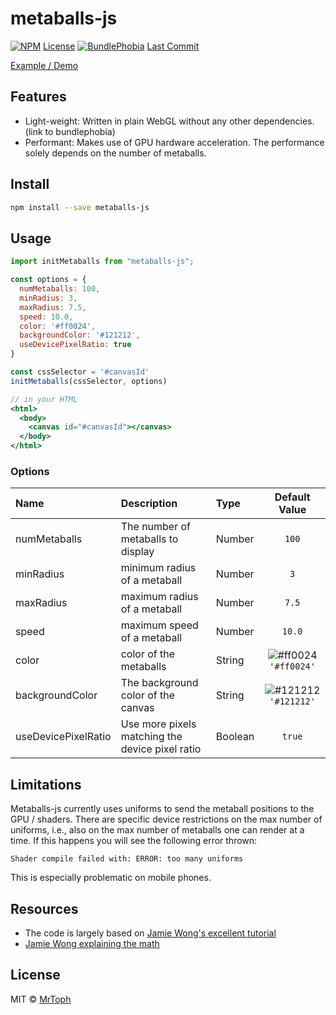 # metaballs-js

[![NPM](https://img.shields.io/npm/v/metaballs-js.svg)](https://www.npmjs.com/package/metaballs-js)
[License](https://img.shields.io/npm/l/metaballs-js.svg)
[![BundlePhobia](https://img.shields.io/bundlephobia/min/metaballs-js.svg)](https://bundlephobia.com/result?p=metaballs-js)
[Last Commit](https://img.shields.io/github/last-commit/MrToph/metaballs-js.svg)

[Example / Demo](TODO)

## Features

- Light-weight: Written in plain WebGL without any other dependencies. (link to bundlephobia)
- Performant: Makes use of GPU hardware acceleration. The performance solely depends on the number of metaballs.

## Install

```bash
npm install --save metaballs-js
```

## Usage

```jsx
import initMetaballs from "metaballs-js";

const options = {
  numMetaballs: 100,
  minRadius: 3,
  maxRadius: 7.5,
  speed: 10.0,
  color: '#ff0024',
  backgroundColor: '#121212',
  useDevicePixelRatio: true
}

const cssSelector = '#canvasId'
initMetaballs(cssSelector, options)

// in your HTML
<html>
  <body>
    <canvas id="#canvasId"></canvas>
  </body>
</html>
```

### Options

| Name                | Description                                     | Type    |                            Default Value                             |
| :------------------ | :---------------------------------------------- | :------ | :------------------------------------------------------------------: |
| numMetaballs        | The number of metaballs to display              | Number  |                                `100`                                 |
| minRadius           | minimum radius of a metaball                    | Number  |                                 `3`                                  |
| maxRadius           | maximum radius of a metaball                    | Number  |                                `7.5`                                 |
| speed               | maximum speed of a metaball                     | Number  |                                `10.0`                                |
| color               | color of the metaballs                          | String  | ![#ff0024](https://placehold.it/15/ff0024/000000?text=+) `'#ff0024'` |
| backgroundColor     | The background color of the canvas              | String  | ![#121212](https://placehold.it/15/121212/000000?text=+) `'#121212'` |
| useDevicePixelRatio | Use more pixels matching the device pixel ratio | Boolean |                                `true`                                |

## Limitations

Metaballs-js currently uses uniforms to send the metaball positions to the GPU / shaders.
There are specific device restrictions on the max number of uniforms, i.e., also on the max number of metaballs one can render at a time.
If this happens you will see the following error thrown:

```
Shader compile failed with: ERROR: too many uniforms
```

This is especially problematic on mobile phones.

## Resources

* The code is largely based on [Jamie Wong's excellent tutorial](http://jamie-wong.com/2016/07/06/metaballs-and-webgl/)
* [Jamie Wong explaining the math](http://jamie-wong.com/2014/08/19/metaballs-and-marching-squares/)

## License

MIT © [MrToph](https://github.com/MrToph)
